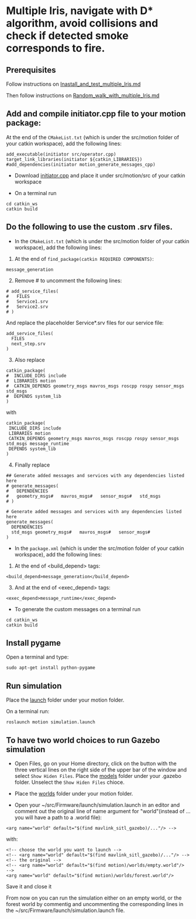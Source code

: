 # Multiple Iris, navigate with D* algorithm, avoid collisions and check if detected smoke corresponds to fire.

## Prerequisites
Follow instructions on [Inastall_and_test_multiple_Iris.md](https://github.com/dimitra-savvani/ROS_multiple_iris/blob/main/Instructions/Inastall_and_test_multiple_Iris.md)

Then follow instructions on [Random_walk_with_multiple_Iris.md](https://github.com/dimitra-savvani/ROS_multiple_iris/blob/main/Instructions/Random_walk_with_multiple_Iris.md)

## Add and compile initiator.cpp file to your motion package:

At the end of the `CMakeList.txt` (which is under the src/motion folder of your catkin workspace), add the following lines:

```
add_executable(initiator src/operator.cpp)
target_link_libraries(initiator ${catkin_LIBRARIES})
#add_dependencies(initiator motion_generate_messages_cpp)
```
* Download [initiator.cpp](https://github.com/dimitra-savvani/ROS_multiple_iris/blob/main/motion//src/initiator.cpp) and place it under src/motion/src of your catkin workspace

* On  a terminal run
```
cd catkin_ws
catkin build
```

## Do the following to use the custom .srv files.

* In the `CMakeList.txt` (which is under the src/motion folder of your catkin workspace), add the following lines:

1. At the end of `find_package(catkin REQUIRED COMPONENTS)`:
```
message_generation
```
2. Remove # to uncomment the following lines:
```
# add_service_files(
#   FILES
#   Service1.srv
#   Service2.srv
# )
```
And replace the placeholder Service*.srv files for our service file:
```
add_service_files(
  FILES
  next_step.srv
)
```
3. Also replace
```
catkin_package(
#  INCLUDE_DIRS include
#  LIBRARIES motion
#  CATKIN_DEPENDS geometry_msgs mavros_msgs roscpp rospy sensor_msgs std_msgs
#  DEPENDS system_lib
)
```
with
```
catkin_package(
 INCLUDE_DIRS include
 LIBRARIES motion
 CATKIN_DEPENDS geometry_msgs mavros_msgs roscpp rospy sensor_msgs std_msgs message_runtime
 DEPENDS system_lib
)
```
4. Finally replace
```
## Generate added messages and services with any dependencies listed here
# generate_messages(
#   DEPENDENCIES
#   geometry_msgs#   mavros_msgs#   sensor_msgs#   std_msgs
# )
```

```
# Generate added messages and services with any dependencies listed here
generate_messages(
  DEPENDENCIES
  std_msgs geometry_msgs#   mavros_msgs#   sensor_msgs#   
)
```


* In the `package.xml` (which is under the src/motion folder of your catkin workspace), add the following lines:

1. At the end of <build_depend> tags:
```
<build_depend>message_generation</build_depend>
```

3. And at the end of <exec_depend> tags:
```
<exec_depend>message_runtime</exec_depend>
```
* To generate the custom messages on  a terminal run
```
cd catkin_ws
catkin build
```

## Install pygame 

Open a terminal and type:
```
sudo apt-get install python-pygame
```
## Run simulation

Place the [launch](https://github.com/dimitra-savvani/ROS_multiple_iris/tree/main/motion/launch) folder under your motion folder.

On a terminal run:
```
roslaunch motion simulation.launch
```

## To have two world choices to run Gazebo simulation

* Open Files, go on your Home directory, click on the button with the three vertical lines on the right side of the upper bar of the window and select `Show Hiden Files`. Place the [models](https://github.com/dimitra-savvani/ROS_multiple_iris/tree/main/models) folder under your .gazebo folder. Unselect the `Show Hiden Files` chioce.

* Place the [worlds](https://github.com/dimitra-savvani/ROS_multiple_iris/tree/main/motion/worlds) folder under your motion folder.

* Open your ~/src/Firmware/launch/simulation.launch in an editor and comment out the original line of name argument for "world"(instead of ... you will have a path to a .world file):

```
<arg name="world" default="$(find mavlink_sitl_gazebo)/..."/> -->
```

with:
```
<!-- choose the world you want to launch -->
<!-- <arg name="world" default="$(find mavlink_sitl_gazebo)/..."/> --> <!-- the original --> 
<!-- <arg name="world" default="$(find motion)/worlds/empty.world"/>  -->
<arg name="world" default="$(find motion)/worlds/forest.world"/>
```
Save it and close it



From now on you can run the simulation either on an empty world, or the forest world by commentig and uncommenting the corresponding lines in the ~/src/Firmware/launch/simulation.launch file.


